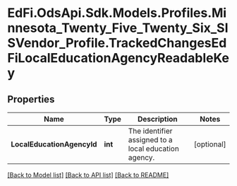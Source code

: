 # EdFi.OdsApi.Sdk.Models.Profiles.Minnesota_Twenty_Five_Twenty_Six_SISVendor_Profile.TrackedChangesEdFiLocalEducationAgencyReadableKey

## Properties

Name | Type | Description | Notes
------------ | ------------- | ------------- | -------------
**LocalEducationAgencyId** | **int** | The identifier assigned to a local education agency. | [optional] 

[[Back to Model list]](../README.md#documentation-for-models) [[Back to API list]](../README.md#documentation-for-api-endpoints) [[Back to README]](../README.md)

